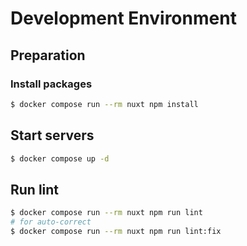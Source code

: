 # Development Environment

## Preparation

### Install packages

```sh
$ docker compose run --rm nuxt npm install
```

## Start servers

```sh
$ docker compose up -d
```

## Run lint

```sh
$ docker compose run --rm nuxt npm run lint
# for auto-correct
$ docker compose run --rm nuxt npm run lint:fix
```
